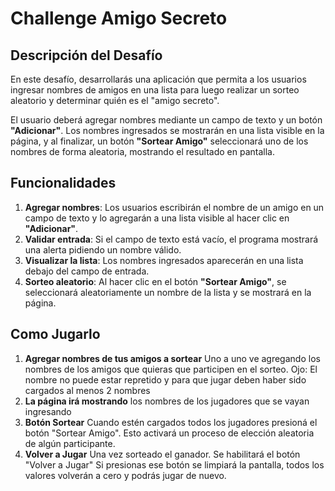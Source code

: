 # Challenge Amigo Secreto

## Descripción del Desafío
En este desafío, desarrollarás una aplicación que permita a los usuarios ingresar nombres de amigos en una lista para luego realizar un sorteo aleatorio y determinar quién es el "amigo secreto".

El usuario deberá agregar nombres mediante un campo de texto y un botón **"Adicionar"**. Los nombres ingresados se mostrarán en una lista visible en la página, y al finalizar, un botón **"Sortear Amigo"** seleccionará uno de los nombres de forma aleatoria, mostrando el resultado en pantalla.

## Funcionalidades
1. **Agregar nombres**: Los usuarios escribirán el nombre de un amigo en un campo de texto y lo agregarán a una lista visible al hacer clic en **"Adicionar"**.
2. **Validar entrada**: Si el campo de texto está vacío, el programa mostrará una alerta pidiendo un nombre válido.
3. **Visualizar la lista**: Los nombres ingresados aparecerán en una lista debajo del campo de entrada.
4. **Sorteo aleatorio**: Al hacer clic en el botón **"Sortear Amigo"**, se seleccionará aleatoriamente un nombre de la lista y se mostrará en la página.

## Como Jugarlo
1. **Agregar nombres de tus amigos a sortear** Uno a uno ve agregando los nombres de los amigos que quieras que participen en el sorteo.
Ojo: El nombre no puede estar repretido y para que jugar deben haber sido cargados al menos 2 nombres
2. **La página irá mostrando** los nombres de los jugadores que se vayan ingresando
3. **Botón Sortear** Cuando estén cargados todos los jugadores presioná el botón "Sortear Amigo". Esto activará un proceso de elección aleatoria de algún participante.
4. **Volver a Jugar** Una vez sorteado el ganador. Se habilitará el botón "Volver a Jugar" Si presionas ese botón se limpiará la pantalla, todos los valores volverán a cero y podrás jugar de nuevo.